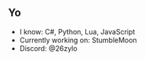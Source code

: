 ## Yo

- I know: C#, Python, Lua, JavaScript
- Currently working on: StumbleMoon
- Discord: @26zylo
